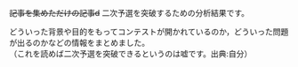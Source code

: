 ~~記事を集めただけの記事d~~ 二次予選を突破するための分析結果です。  

どういった背景や目的をもってコンテストが開かれているのか，どういった問題が出るのかなどの情報をまとめました。  
（これを読めば二次予選を突破できるというのは嘘です。出典:自分）
